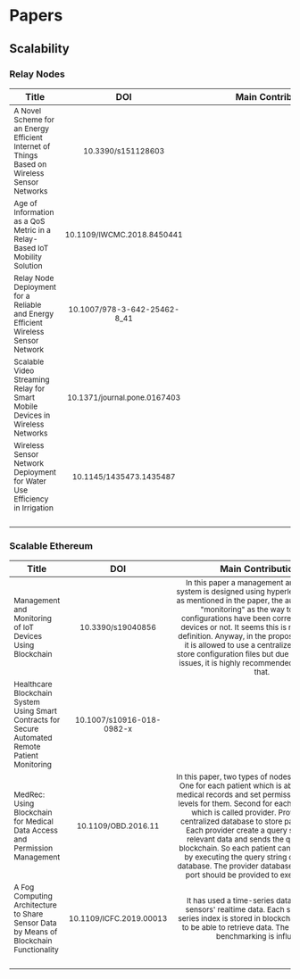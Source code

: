 # Papers

## Scalability

### Relay Nodes

| Title|DOI|Main Contributions|Summarized|
|---------------|:-:|:---------------------------------------------------------------------------------------:|:---:|
|<sub>A Novel Scheme for an Energy Efficient Internet of Things Based on Wireless Sensor Networks</sub>|<sub>10.3390/s151128603</sub>|<sub></sub>|<sub>No</sub>|
|<sub>Age of Information as a QoS Metric in a Relay-Based IoT Mobility Solution</sub>|<sub>10.1109/IWCMC.2018.8450441</sub>|<sub></sub>|<sub>No</sub>|
|<sub>Relay Node Deployment for a Reliable and Energy Efficient Wireless Sensor Network</sub>|<sub>10.1007/978-3-642-25462-8_41</sub>|<sub></sub>|<sub>No</sub>|
|<sub>Scalable Video Streaming Relay for Smart Mobile Devices in Wireless Networks</sub>|<sub>10.1371/journal.pone.0167403</sub>|<sub></sub>|<sub>No</sub>|
|<sub>Wireless Sensor Network Deployment for Water Use Efficiency in Irrigation</sub>|<sub>10.1145/1435473.1435487</sub>|<sub></sub>|<sub>No</sub>|
|<sub></sub>|<sub></sub>|<sub>&nbsp;&nbsp;&nbsp;&nbsp;&nbsp;&nbsp;&nbsp;&nbsp;&nbsp;&nbsp;&nbsp;&nbsp;&nbsp;&nbsp;&nbsp;&nbsp;&nbsp;&nbsp;&nbsp;&nbsp;&nbsp;&nbsp;&nbsp;&nbsp;&nbsp;&nbsp;&nbsp;&nbsp;&nbsp;&nbsp;&nbsp;&nbsp;&nbsp;&nbsp;&nbsp;&nbsp;&nbsp;&nbsp;&nbsp;&nbsp;&nbsp;&nbsp;&nbsp;&nbsp;&nbsp;&nbsp;&nbsp;&nbsp;&nbsp;&nbsp;&nbsp;&nbsp;&nbsp;&nbsp;&nbsp;&nbsp;&nbsp;&nbsp;&nbsp;&nbsp;&nbsp;&nbsp;&nbsp;&nbsp;&nbsp;&nbsp;&nbsp;&nbsp;&nbsp;&nbsp;&nbsp;&nbsp;&nbsp;&nbsp;&nbsp;&nbsp;&nbsp;&nbsp;&nbsp;&nbsp;&nbsp;&nbsp;&nbsp;&nbsp;&nbsp;&nbsp;</sub>|<sub></sub>|


### Scalable Ethereum

| Title|DOI|Main Contributions|Summarized|
|---------------|:-:|:---------------------------------------------------------------------------------------:|:---:|
|<sub>Management and Monitoring of IoT Devices Using Blockchain</sub>|<sub>10.3390/s19040856</sub>|<sub>In this paper a management and monitoring system is designed using hyperledger fabric. But as mentioned in the paper, the authors explained "monitoring" as the way to check if configurations have been correctly applied on devices or not. It seems this is not an accurate definition. Anyway, in the proposed architecture it is allowed to use a centralized database to store configuration files but due to centralization issues, it is highly recommended to avoid doing that.</sub>|<sub>Yes</sub>|
|<sub>Healthcare Blockchain System Using Smart Contracts for Secure Automated Remote Patient Monitoring</sub>|<sub>10.1007/s10916-018-0982-x</sub>|<sub></sub>|<sub>No</sub>|
|<sub>MedRec: Using Blockchain for Medical Data Access and Permission Management</sub>|<sub>10.1109/OBD.2016.11</sub>|<sub>In this paper, two types of nodes are considered. One for each patient which is able to access its medical records and set permissions and access levels for them. Second for each medical center which is called provider. Providers use a centralized database to store patients records. Each provider create a query string to fetch relevant data and sends the query string to blockchain. So each patient can access its data by executing the query string over providers database. The provider database ip address and port should be provided to execute queries. </sub>|<sub>Yes</sub>|
|<sub>A Fog Computing Architecture to Share Sensor Data by Means of Blockchain Functionality</sub>|<sub>10.1109/ICFC.2019.00013</sub>|<sub>It has used a time-series database to store sensors' realtime data. Each sensor's time-series index is stored in blockchain (MultiChain) to be able to retrieve data. The TSDB used for benchmarking is influxDB.</sub>|<sub>Yes</sub>|
|<sub></sub>|<sub></sub>|<sub>&nbsp;&nbsp;&nbsp;&nbsp;&nbsp;&nbsp;&nbsp;&nbsp;&nbsp;&nbsp;&nbsp;&nbsp;&nbsp;&nbsp;&nbsp;&nbsp;&nbsp;&nbsp;&nbsp;&nbsp;&nbsp;&nbsp;&nbsp;&nbsp;&nbsp;&nbsp;&nbsp;&nbsp;&nbsp;&nbsp;&nbsp;&nbsp;&nbsp;&nbsp;&nbsp;&nbsp;&nbsp;&nbsp;&nbsp;&nbsp;&nbsp;&nbsp;&nbsp;&nbsp;&nbsp;&nbsp;&nbsp;&nbsp;&nbsp;&nbsp;&nbsp;&nbsp;&nbsp;&nbsp;&nbsp;&nbsp;&nbsp;&nbsp;&nbsp;&nbsp;&nbsp;&nbsp;&nbsp;&nbsp;&nbsp;&nbsp;&nbsp;&nbsp;&nbsp;&nbsp;&nbsp;&nbsp;&nbsp;&nbsp;&nbsp;&nbsp;&nbsp;&nbsp;&nbsp;&nbsp;&nbsp;&nbsp;&nbsp;&nbsp;&nbsp;&nbsp;</sub>|<sub></sub>|

